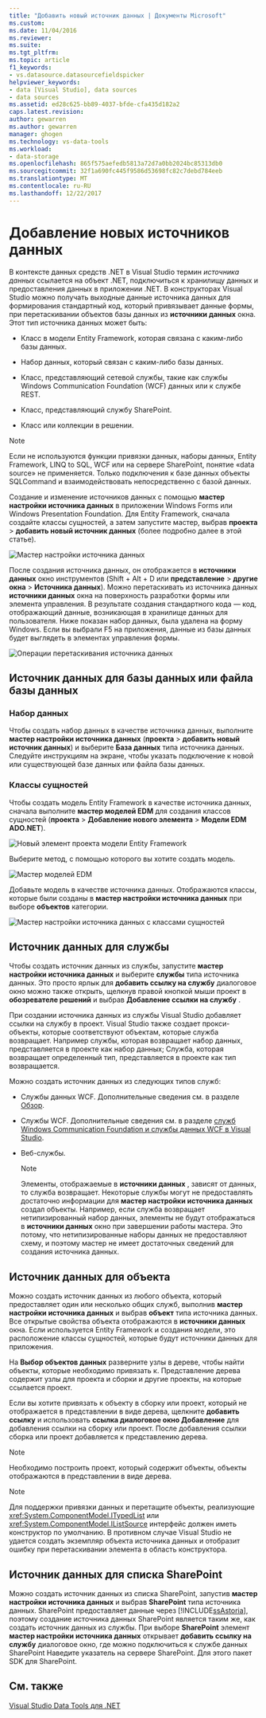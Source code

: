 ```yaml
---
title: "Добавить новый источник данных | Документы Microsoft"
ms.custom: 
ms.date: 11/04/2016
ms.reviewer: 
ms.suite: 
ms.tgt_pltfrm: 
ms.topic: article
f1_keywords:
- vs.datasource.datasourcefieldspicker
helpviewer_keywords:
- data [Visual Studio], data sources
- data sources
ms.assetid: ed28c625-bb89-4037-bfde-cfa435d182a2
caps.latest.revision: 
author: gewarren
ms.author: gewarren
manager: ghogen
ms.technology: vs-data-tools
ms.workload:
- data-storage
ms.openlocfilehash: 865f575aefedb5813a72d7a0bb2024bc85313db0
ms.sourcegitcommit: 32f1a690fc445f9586d53698fc82c7debd784eeb
ms.translationtype: MT
ms.contentlocale: ru-RU
ms.lasthandoff: 12/22/2017
---
```

# <a name="add-new-data-sources"></a>Добавление новых источников данных
В контексте данных средств .NET в Visual Studio термин *источника данных* ссылается на объект .NET, подключиться к хранилищу данных и предоставления данных в приложении .NET. В конструкторах Visual Studio можно получать выходные данные источника данных для формирования стандартный код, который привязывает данные формы, при перетаскивании объектов базы данных из **источники данных** окна. Этот тип источника данных может быть:  
  
-   Класс в модели Entity Framework, которая связана с каким-либо базы данных.  
  
-   Набор данных, который связан с каким-либо базы данных.  
  
-   Класс, представляющий сетевой службы, такие как службы Windows Communication Foundation (WCF) данных или к службе REST.  
  
-   Класс, представляющий службу SharePoint.  
  
-   Класс или коллекции в решении.  
  
> [!NOTE]
>  Если не используются функции привязки данных, наборы данных, Entity Framework, LINQ to SQL, WCF или на сервере SharePoint, понятие «data source» не применяется. Только подключения к базе данных объекты SQLCommand и взаимодействовать непосредственно с базой данных.  
  
 Создание и изменение источников данных с помощью **мастер настройки источника данных** в приложении Windows Forms или Windows Presentation Foundation. Для Entity Framework, сначала создайте классы сущностей, а затем запустите мастер, выбрав **проекта** > **добавить новый источник данных** (более подробно далее в этой статье).  
  
 ![Мастер настройки источника данных](../data-tools/media/data-source-configuration-wizard.png "мастера настройки источника данных")  
  
 После создания источника данных, он отображается в **источники данных** окно инструментов (Shift + Alt + D или **представление** > **другие окна**  >  **Источника данных**). Можно перетаскивать из источника данных **источники данных** окна на поверхность разработки формы или элемента управления. В результате создания стандартного кода — код, отображающий данные, возникающая в хранилище данных для пользователя. Ниже показан набор данных, была удалена на форму Windows. Если вы выбрали F5 на приложения, данные из базы данных будет выглядеть в элементах управления формы.  
  
 ![Операции перетаскивания источника данных](../data-tools/media/raddata-data-source-drag-operation.png "raddata источника данных операции перетаскивания")  
  
## <a name="data-source-for-a-database-or-a-database-file"></a>Источник данных для базы данных или файла базы данных  
  
### <a name="dataset"></a>Набор данных  
 Чтобы создать набор данных в качестве источника данных, выполните **мастер настройки источника данных** (**проекта** > **добавить новый источник данных**) и выберите  **База данных** типа источника данных. Следуйте инструкциям на экране, чтобы указать подключение к новой или существующей базе данных или файла базы данных.  
  
### <a name="entity-classes"></a>Классы сущностей  
 Чтобы создать модель Entity Framework в качестве источника данных, сначала выполните **мастер моделей EDM** для создания классов сущностей (**проекта** > **Добавление нового элемента**  >  **Модели EDM ADO.NET**).  
  
 ![Новый элемент проекта модели Entity Framework](../data-tools/media/raddata-new-entity-framework-model-project-item.png "элемент проекта модели raddata новый Entity Framework")  
  
 Выберите метод, с помощью которого вы хотите создать модель.  
  
 ![Мастер моделей EDM](../data-tools/media/raddata-entity-data-model-wizard.png "raddata мастер моделей EDM")  
  
 Добавьте модель в качестве источника данных. Отображаются классы, которые были созданы в **мастер настройки источника данных** при выборе **объектов** категории.  
  
 ![Мастер настройки источника данных с классами сущностей](../data-tools/media/raddata-data-source-configuration-wizard-with-entity-classes.png "raddata мастер настройки источника данных с классами сущностей")  
  
## <a name="data-source-for-a-service"></a>Источник данных для службы  
 Чтобы создать источник данных из службы, запустите **мастер настройки источника данных** и выберите **службы** типа источника данных. Это просто ярлык для **добавить ссылку на службу** диалоговое окно можно также открыть, щелкнув правой кнопкой мыши проект в **обозревателе решений** и выбрав **Добавление ссылки на службу** .  
  
 При создании источника данных из службы Visual Studio добавляет ссылки на службу в проект. Visual Studio также создает прокси-объекты, которые соответствуют объектам, которые служба возвращает. Например службы, которая возвращает набор данных, представляется в проекте как набор данных; Служба, которая возвращает определенный тип, представляется в проекте как тип возвращается.  
  
 Можно создать источник данных из следующих типов служб:  
  
-   Службы данных WCF. Дополнительные сведения см. в разделе [Обзор](/dotnet/framework/data/wcf/wcf-data-services-overview).  
  
-   Службы WCF. Дополнительные сведения см. в разделе [служб Windows Communication Foundation и службы данных WCF в Visual Studio](../data-tools/windows-communication-foundation-services-and-wcf-data-services-in-visual-studio.md).  
  
-   Веб-службы.  
  
    > [!NOTE]
    >  Элементы, отображаемые в **источники данных** , зависят от данных, то служба возвращает. Некоторые службы могут не предоставлять достаточно информации для **мастер настройки источника данных** создал объекты. Например, если служба возвращает нетипизированный набор данных, элементы не будут отображаться в **источники данных** окно при завершении работы мастера. Это потому, что нетипизированные наборы данных не предоставляют схему, и поэтому мастер не имеет достаточных сведений для создания источника данных.  
  
## <a name="data-source-for-an-object"></a>Источник данных для объекта  
 Можно создать источник данных из любого объекта, который предоставляет один или несколько общих служб, выполнив **мастер настройки источника данных** и выбрав **объект** типа источника данных. Все открытые свойства объекта отображаются в **источники данных** окна.   Если используется Entity Framework и создания модели, это расположение классы сущностей, которые будут источники данных для приложения.  
  
 На **Выбор объектов данных** разверните узлы в дереве, чтобы найти объекты, которые необходимо привязать к. Представление дерева содержит узлы для проекта и сборки и другие проекты, на которые ссылается проект.  
  
 Если вы хотите привязать к объекту в сборку или проект, который не отображается в представлении в виде дерева, щелкните **добавить ссылку** и использовать **ссылка диалоговое окно Добавление** для добавления ссылки на сборку или проект. После добавления ссылки сборка или проект добавляется к представлению дерева.  
  
> [!NOTE]
>  Необходимо построить проект, который содержит объекты, объекты отображаются в представлении в виде дерева.  
  
> [!NOTE]
>  Для поддержки привязки данных и перетащите объекты, реализующие <xref:System.ComponentModel.ITypedList> или <xref:System.ComponentModel.IListSource> интерфейс должен иметь конструктор по умолчанию. В противном случае Visual Studio не удается создать экземпляр объекта источника данных и отобразит ошибку при перетаскивании элемента в область конструктора.  
  
## <a name="data-source-for-a-sharepoint-list"></a>Источник данных для списка SharePoint  
 Можно создать источник данных из списка SharePoint, запустив **мастер настройки источника данных** и выбрав **SharePoint** типа источника данных. SharePoint предоставляет данные через [!INCLUDE[ssAstoria](../data-tools/includes/ssastoria_md.md)], поэтому создание источника данных SharePoint является таким же, как создать источник данных из службы. При выборе **SharePoint** элемент **мастер настройки источника данных** открывает **добавить ссылку на службу** диалоговое окно, где можно подключиться к службе данных SharePoint Наведите указатель на сервере SharePoint.  Для этого пакет SDK для SharePoint.  
  
## <a name="see-also"></a>См. также  
 [Visual Studio Data Tools для .NET](../data-tools/visual-studio-data-tools-for-dotnet.md)
